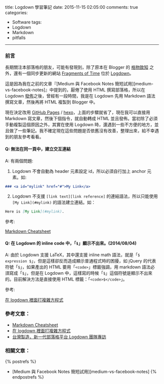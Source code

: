 title: Logdown 學習筆記
date: 2015-11-15 02:05:00
comments: true
categories:
  - Software
tags:
  - Logdown
  - Markdown
  - pitfalls
---
### 前言

長期關注本部落格的朋友，可能有發現到，除了原本在 Blogger 的 [格物致知][andmobiz] 之外，還有一個同步更新的網站 [Fragments of Time][fragmentsoftime] 位於 [Logdown]。

這是因為我在之前的文章『[Medium 與 Facebook Notes 簡短試用][medium-vs-facebook-notes]』中提到的，厭倦了使用 HTML 撰寫部落格，所以在 Logdown [發佈][interview]之後，曾經有一段時間，我是在 Logdown 先用 Markdown 語法撰寫文章，然後再將 HTML 複製到 Blogger 中。

現在決定改用 [GitHub Pages](https://pages.github.com/) / [hexo](https://hexo.io/zh-tw/)，上面的步驟就省了，現在我可以直接用 Markdown 寫文章，然後下個指令，就自動轉成 HTML 並且發佈。當初除了必須手動複製這個原因之外，其實在使用 Logdown 時，還遇到一些不方便的地方，並且做了一些筆記。我不確定現在這些問題是否依舊沒有改善，整理出來，給不幸遇到的朋友參考看看。

<!-- more -->

#### Q: 無法在同一頁中，建立交互連結

A: 有兩個問題:

1. Logdown 不會自動為 header 元素設定 id，所以必須自行加上 anchor 元素。如:
``` markdown
### <a id="mylink" href="#">My Link</a>
```
2. Logdown 不支援 `[link text][link reference]` 的連結語法，所以只能使用 `[My Link](#mylink)` 的語法建立連結。如：
``` markdown
Here is [My Link](#mylink).
```

參考:

[Markdown Cheatsheet]

#### Q: 在 Logdown 的 inline code 中，「`$`」顯示不出來。(2014/08/04)

A: 由於 Logdown 支援 LaTeX，其中還支援 inline math 語法，就是「`$ expression $`」，但是這樣卻反而造成顯示普通程式時的困擾，如 jQuery 的代表符號「`$`」，如果產出的 HTML 要用「`<code>`」標籤強調，用 markdown 語法必須寫成「`$`」，但是在 Logdown 中，這樣寫的時候「`$`」這個符號是顯示不出來的。目前解決方法是直接使用 HTML 標籤：「`<code>$</code>`」。

參考:

[在 logdown 裡面打複雜方程式][latex-in-logdown]

### 參考文章：

* [Markdown Cheatsheet]
* [在 logdown 裡面打複雜方程式][latex-in-logdown]
* [台灣製造，新一代部落格平台 Logdown 團隊專訪][interview]

### 相關文章：

<!-- cross references -->

{% postrefs %}
* [Medium 與 Facebook Notes 簡短試用][medium-vs-facebook-notes]
{% endpostrefs %}

<!-- external references -->

[Logdown]: http://logdown.com/
[interview]: http://www.inside.com.tw/2013/07/17/logdown-interview-a "台灣製造，新一代部落格平台 Logdown 團隊專訪"
[andmobiz]: http://andmobiz.blogspot.tw/ "格物致知"
[fragmentsoftime]: http://fragmentsoftime.logdown.com/ "Fragments Of Time"
[Markdown Cheatsheet]: https://github.com/adam-p/markdown-here/wiki/Markdown-Cheatsheet#links
[latex-in-logdown]: http://nan.logdown.com/post/2013/08/03/write-complex-latex-equations-in-logdown-by-mathjax-support "在 logdown 裡面打複雜方程式"
